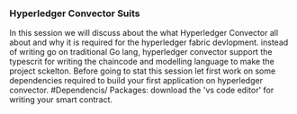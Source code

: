 ### Hyperledger Convector Suits
In this session we will discuss about the what Hyperledger Convector all about and why it is required for the hyperledger fabric devlopment. instead of writing go on traditional Go lang, hyperledger convector support the typescrit for writing the chaincode and modelling language to make the project sckelton. 
Before going to stat this session let first work on some dependencies required to build your first application on hyperledger convector. 
#Dependencis/ Packages:
download the 'vs code editor' for writing your smart contract.


